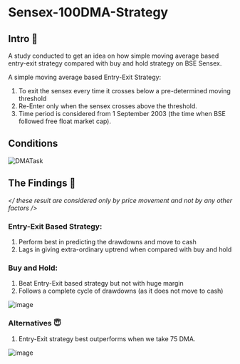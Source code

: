 # Sensex-100DMA-Strategy

## Intro 📝

A study conducted to get an idea on how simple moving average based entry-exit strategy compared with buy and hold strategy on BSE Sensex.

A simple moving average based Entry-Exit Strategy:
1. To exit the sensex every time it crosses below a pre-determined moving threshold
2. Re-Enter only when the sensex crosses above the threshold.
3. Time period is considered from 1 September 2003 (the time when BSE followed free float market cap).


## Conditions 

![DMATask](https://user-images.githubusercontent.com/30817718/160131216-339dd57e-6e2b-4571-a7ab-06f6c67e73fc.png)


## The Findings 🤯

_</ these result are considered only by price movement and not by any other factors />_

### Entry-Exit Based Strategy:
1. Perform best in predicting the drawdowns and move to cash
2. Lags in giving extra-ordinary uptrend when compared with buy and hold


### Buy and Hold:
1. Beat Entry-Exit based strategy but not with huge margin
2. Follows a complete cycle of drawdowns (as it does not move to cash)

![image](https://user-images.githubusercontent.com/30817718/160131081-c86bc774-3090-4650-8f10-c6b3e030db38.png)


### Alternatives 😇
1. Entry-Exit strategy best outperforms when we take 75 DMA.

![image](https://user-images.githubusercontent.com/30817718/160134923-d2748227-89b8-4685-a794-84d0fa7f20cb.png)
